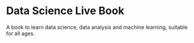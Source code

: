 # Data Science Live Book

A book to learn data science, data analysis and machine learning, suitable for all ages.
